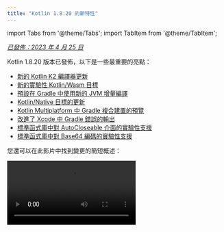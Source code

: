 ```yaml
---
title: "Kotlin 1.8.20 的新特性"
---
```

import Tabs from '@theme/Tabs';
import TabItem from '@theme/TabItem';

_[已發佈：2023 年 4 月 25 日](releases#release-details)_

Kotlin 1.8.20 版本已發佈，以下是一些最重要的亮點：

* [新的 Kotlin K2 編譯器更新](#new-kotlin-k2-compiler-updates)
* [新的實驗性 Kotlin/Wasm 目標](#new-kotlin-wasm-target)
* [預設在 Gradle 中使用新的 JVM 增量編譯](#new-jvm-incremental-compilation-by-default-in-gradle)
* [Kotlin/Native 目標的更新](#update-for-kotlin-native-targets)
* [Kotlin Multiplatform 中 Gradle 複合建置的預覽](#preview-of-gradle-composite-builds-support-in-kotlin-multiplatform)
* [改進了 Xcode 中 Gradle 錯誤的輸出](#improved-output-for-gradle-errors-in-xcode)
* [標準函式庫中對 AutoCloseable 介面的實驗性支援](#support-for-the-autocloseable-interface)
* [標準函式庫中對 Base64 編碼的實驗性支援](#support-for-base64-encoding)

您還可以在此影片中找到變更的簡短概述：

<video src="https://www.youtube.com/v/R1JpkpPzyBU" title="What's new in Kotlin 1.8.20"/>

## IDE 支援

支援 1.8.20 的 Kotlin 插件可用於：

| IDE            | 支援的版本            |
|----------------|-------------------------------|
| IntelliJ IDEA  | 2022.2.x, 2022.3.x,  2023.1.x |
| Android Studio | Flamingo (222)                |
:::note
為了正確下載 Kotlin 成品（Artifacts）和依賴項（Dependencies），[設定 Gradle 設定](#configure-gradle-settings)
以使用 Maven Central 儲存庫。

## 新的 Kotlin K2 編譯器更新

Kotlin 團隊持續穩定 K2 編譯器。如
[Kotlin 1.7.0 公告](whatsnew17#new-kotlin-k2-compiler-for-the-jvm-in-alpha)中所述，它仍處於 **Alpha** 階段。
此版本在 [K2 Beta](https://youtrack.jetbrains.com/issue/KT-52604) 的道路上引入了進一步的改進。

從 1.8.20 版本開始，Kotlin K2 編譯器：

* 具有序列化插件的預覽版本。
* 為 [JS IR 編譯器](js-ir-compiler)提供 Alpha 支援。
* 引入了未來版本的
  [新語言版本 Kotlin 2.0](https://blog.jetbrains.com/kotlin/2023/02/k2-kotlin-2-0/)。

在以下影片中了解有關新編譯器及其優點的更多資訊：

* [What Everyone Must Know About The NEW Kotlin K2 Compiler](https://www.youtube.com/watch?v=iTdJJq_LyoY)
* [The New Kotlin K2 Compiler: Expert Review](https://www.youtube.com/watch?v=db19VFLZqJM)

### 如何啟用 Kotlin K2 編譯器

若要啟用和測試 Kotlin K2 編譯器，請使用具有以下編譯器選項的新語言版本：

```bash
-language-version 2.0
```

您可以在 `build.gradle(.kts)` 檔案中指定它：

```kotlin
kotlin {
   sourceSets.all {
       languageSettings {
           languageVersion = "2.0"
       }
   }
}
```

先前的 `-Xuse-k2` 編譯器選項已棄用。

新的 K2 編譯器的 Alpha 版本僅適用於 JVM 和 JS IR 專案。
它尚不支援 Kotlin/Native 或任何多平台專案。

### 留下您對新 K2 編譯器的意見反應

我們將感謝您的任何意見反應！

* 在 Kotlin Slack 上直接向 K2 開發人員提供您的意見反應 – [取得邀請](https://surveys.jetbrains.com/s3/kotlin-slack-sign-up?_gl=1*ju6cbn*_ga*MTA3MTk5NDkzMC4xNjQ2MDY3MDU4*_ga_9J976DJZ68*MTY1ODMzNzA3OS4xMDAuMS4xNjU4MzQwODEwLjYw)
  並加入 [#k2-early-adopters](https://kotlinlang.slack.com/archives/C03PK0PE257) 頻道。
* 在 [我們的問題追蹤器](https://kotl.in/issue) 上回報您在使用新的 K2 編譯器時遇到的任何問題。
* [啟用 **傳送使用情況統計資料** 選項](https://www.jetbrains.com/help/idea/settings-usage-statistics.html) 以
  允許 JetBrains 收集有關 K2 使用情況的匿名資料。

## 語言

隨著 Kotlin 的持續發展，我們在 1.8.20 中引入了新語言功能的預覽版本：

* [Enum 類別 `values` 函式的現代化和高效能替代方案](#a-modern-and-performant-replacement-of-the-enum-class-values-function)
* [用於與資料類別對稱的資料物件](#preview-of-data-objects-for-symmetry-with-data-classes)
* [取消對內聯類別中具有主體的次要建構函式的限制](#preview-of-lifting-restriction-on-secondary-constructors-with-bodies-in-inline-classes)

### Enum 類別 `values` 函式的現代化和高效能替代方案

此功能是 [實驗性](components-stability#stability-levels-explained) 的。
它可能會隨時刪除或變更。需要選擇加入（請參閱以下詳細資訊）。僅將其用於評估目的。
我們將感謝您在 [YouTrack](https://kotl.in/issue) 上對其提出的意見反應。

Enum 類別具有合成 `values()` 函式，該函式會傳回已定義的 enum 常數陣列。但是，使用陣列可能會導致 Kotlin 和 Java 中 [隱藏的效能問題](https://github.com/Kotlin/KEEP/blob/master/proposals/enum-entries#examples-of-performance-issues)。此外，大多數 API 都使用集合，這需要最終轉換。為了修正這些問題，我們為 Enum 類別引入了 `entries` 屬性，應使用該屬性來取代 `values()` 函式。呼叫時，`entries` 屬性會傳回已預先配置的已定義 enum 常數的不可變清單。

`values()` 函式仍受支援，但我們建議您改用 `entries` 屬性。

```kotlin
enum class Color(val colorName: String, val rgb: String) {
    RED("Red", "#FF0000"),
    ORANGE("Orange", "#FF7F00"),
    YELLOW("Yellow", "#FFFF00")
}

@OptIn(ExperimentalStdlibApi::class)
fun findByRgb(rgb: String): Color? = Color.entries.find { it.rgb == rgb }
```

#### 如何啟用 `entries` 屬性

若要試用此功能，請使用 `@OptIn(ExperimentalStdlibApi)` 選擇加入，並啟用 `-language-version 1.9` 編譯器
選項。在 Gradle 專案中，您可以透過將以下內容新增至您的 `build.gradle(.kts)` 檔案來執行此操作：

<Tabs groupId="build-script">
<TabItem value="kotlin" label="Kotlin" default>

```kotlin
tasks
    .withType<org.jetbrains.kotlin.gradle.tasks.KotlinCompilationTask<*>>()
    .configureEach {
        compilerOptions
            .languageVersion
            .set(
                org.jetbrains.kotlin.gradle.dsl.KotlinVersion.KOTLIN_1_9
            )
    }
```

</TabItem>
<TabItem value="groovy" label="Groovy" default>

```groovy
tasks
    .withType(org.jetbrains.kotlin.gradle.tasks.KotlinCompilationTask.class)
    .configureEach {
        compilerOptions.languageVersion =
            org.jetbrains.kotlin.gradle.dsl.KotlinVersion.KOTLIN_1_9
    }
```

</TabItem>
</Tabs>

從 IntelliJ IDEA 2023.1 開始，如果您已選擇加入此功能，則適當的 IDE
檢查將通知您有關從 `values()` 轉換為 `entries`，並提供快速修正。

如需有關提案的更多資訊，請參閱 [KEEP 註解](https://github.com/Kotlin/KEEP/blob/master/proposals/enum-entries)。

### 用於與資料類別對稱的資料物件預覽

資料物件允許您宣告具有 singleton 語意和簡潔 `toString()` 表示法的物件。在此程式碼片段中，您可以看到將 `data` 關鍵字新增至物件宣告如何提高其 `toString()` 輸出的可讀性：

```kotlin
package org.example
object MyObject
data object MyDataObject

fun main() {
    println(MyObject) // org.example.MyObject@1f32e575
    println(MyDataObject) // MyDataObject
}
```

特別是對於 `sealed` 階層（例如 `sealed class` 或 `sealed interface` 階層），`data objects` 非常適合，因為它們可以與 `data class` 宣告一起方便地使用。在此程式碼片段中，將 `EndOfFile` 宣告為 `data object` 而不是純 `object` 意味著它將獲得一個漂亮的 `toString`，而無需手動覆寫它。這保持了與隨附資料類別定義的對稱性。

```kotlin
sealed interface ReadResult
data class Number(val number: Int) : ReadResult
data class Text(val text: String) : ReadResult
data object EndOfFile : ReadResult

fun main() {
    println(Number(7)) // Number(number=7)
    println(EndOfFile) // EndOfFile
}
```

#### 資料物件的語意

自從它們在 [Kotlin 1.7.20](whatsnew1720#improved-string-representations-for-singletons-and-sealed-class-hierarchies-with-data-objects) 中的第一個預覽版本以來，資料物件的語意已得到完善。編譯器現在會自動為它們產生許多便利函式：

##### toString

資料物件的 `toString()` 函式會傳回物件的簡單名稱：

```kotlin
data object MyDataObject {
    val x: Int = 3
}

fun main() {
    println(MyDataObject) // MyDataObject
}
```

##### equals 和 hashCode

`data object` 的 `equals()` 函式可確保所有具有您的 `data object` 類型的物件都被視為相等。在大多數情況下，您在執行階段只會有一個資料物件的執行個體（畢竟，`data object` 宣告了一個 singleton）。但是，在執行階段產生相同類型的另一個物件的邊緣情況下（例如，透過 `java.lang.reflect` 的平台反射，或使用在幕後使用此 API 的 JVM 序列化函式庫），這可確保將物件視為相等。

請務必僅以結構方式比較 `data objects`（使用 `==` 運算符），而永遠不要按參考（`===` 運算符）。這有助於避免在執行階段存在多個資料物件執行個體時出現的陷阱。以下程式碼片段說明了這個特定的邊緣情況：

```kotlin
import java.lang.reflect.Constructor

data object MySingleton

fun main() {
    val evilTwin = createInstanceViaReflection()

    println(MySingleton) // MySingleton
    println(evilTwin) // MySingleton

    // Even when a library forcefully creates a second instance of MySingleton, its `equals` method returns true:
    println(MySingleton == evilTwin) // true

    // Do not compare data objects via ===.
    println(MySingleton === evilTwin) // false
}

fun createInstanceViaReflection(): MySingleton {
    // Kotlin reflection does not permit the instantiation of data objects.
    // This creates a new MySingleton instance "by force" (i.e., Java platform reflection)
    // Don't do this yourself!
    return (MySingleton.javaClass.declaredConstructors[0].apply { isAccessible = true } as Constructor<MySingleton>).newInstance()
}
```

產生的 `hashCode()` 函式的行為與 `equals()` 函式的行為一致，因此 `data object` 的所有執行階段執行個體都具有相同的雜湊碼。

##### 沒有 copy 和 componentN 函式用於資料物件

雖然 `data object` 和 `data class` 宣告經常一起使用且具有一些相似之處，但有些函式不會為 `data object` 產生：

因為 `data object` 宣告旨在用作 singleton 物件，因此不會產生 `copy()` 函式。singleton 模式將類別的執行個體化限制為單個執行個體，並且允許建立執行個體的副本會違反該限制。

此外，與 `data class` 不同，`data object` 沒有任何資料屬性。由於嘗試解構此類物件沒有任何意義，因此不會產生 `componentN()` 函式。

我們將感謝您在 [YouTrack](https://youtrack.jetbrains.com/issue/KT-4107) 上對此功能提出的意見反應。

#### 如何啟用資料物件預覽

若要試用此功能，請啟用 `-language-version 1.9` 編譯器選項。在 Gradle 專案中，您可以透過
將以下內容新增至您的 `build.gradle(.kts)` 檔案來執行此操作：

<Tabs groupId="build-script">
<TabItem value="kotlin" label="Kotlin" default>

```kotlin
tasks
    .withType<org.jetbrains.kotlin.gradle.tasks.KotlinCompilationTask<*>>()
    .configureEach {
        compilerOptions
            .languageVersion
            .set(
                org.jetbrains.kotlin.gradle.dsl.KotlinVersion.KOTLIN_1_9
            )
    }
```

</TabItem>
<TabItem value="groovy" label="Groovy" default>

```groovy
tasks
    .withType(org.jetbrains.kotlin.gradle.tasks.KotlinCompilationTask.class)
    .configureEach {
        compilerOptions.languageVersion =
            org.jetbrains.kotlin.gradle.dsl.KotlinVersion.KOTLIN_1_9
    }
```

</TabItem>
</Tabs>

### 預覽取消對內聯類別中具有主體的次要建構函式的限制

此功能是 [實驗性](components-stability#stability-levels-explained) 的。它可能會隨時刪除或變更。
需要選擇加入（請參閱以下詳細資訊）。僅將其用於評估目的。我們將感謝您在 [YouTrack](https://kotl.in/issue) 上對其提出的意見反應。

Kotlin 1.8.20 取消了對在 [內聯類別](inline-classes) 中使用具有主體的次要建構函式的限制。

內聯類別過去只允許一個沒有 `init` 區塊或次要建構函式的公用主要建構函式，以具有明確的初始化語意。因此，不可能封裝基礎值或建立表示某些受限值的內聯類別。

當 Kotlin 1.4.30 取消對 `init` 區塊的限制時，這些問題得到了修正。現在，我們更進一步，並允許在預覽模式下使用具有主體的次要建構函式：

```kotlin
@JvmInline
value class Person(private val fullName: String) {
    // Allowed since Kotlin 1.4.30:
    init { 
        check(fullName.isNotBlank()) {
            "Full name shouldn't be empty"
        }
    }

    // Preview available since Kotlin 1.8.20:
    constructor(name: String, lastName: String) : this("$name $lastName") {
        check(lastName.isNotBlank()) {
            "Last name shouldn't be empty"
        }
    }
}
```

#### 如何啟用具有主體的次要建構函式

若要試用此功能，請啟用 `-language-version 1.9` 編譯器選項。在 Gradle 專案中，您可以透過
將以下內容新增至您的 `build.gradle(.kts)`：

<Tabs groupId="build-script">
<TabItem value="kotlin" label="Kotlin" default>

```kotlin
tasks
    .withType<org.jetbrains.kotlin.gradle.tasks.KotlinCompilationTask<*>>()
    .configureEach {
        compilerOptions
            .languageVersion
            .set(
                org.jetbrains.kotlin.gradle.dsl.KotlinVersion.KOTLIN_1_9
            )
    }
```

</TabItem>
<TabItem value="groovy" label="Groovy" default>

```groovy
tasks
    .withType(org.jetbrains.kotlin.gradle.tasks.KotlinCompilationTask.class)
    .configureEach {
        compilerOptions.languageVersion =
            org.jetbrains.kotlin.gradle.dsl.KotlinVersion.KOTLIN_1_9
    }
```

</TabItem>
</Tabs>

我們鼓勵您試用此功能並在 [YouTrack](https://kotl.in/issue) 中提交所有回報，以協助我們使其
成為 Kotlin 1.9.0 中的預設值。

在 [此 KEEP](https://github.com/Kotlin/KEEP/blob/master/proposals/inline-classes) 中了解有關 Kotlin 內聯類別開發的更多資訊。

## 新的 Kotlin/Wasm 目標

Kotlin/Wasm（Kotlin WebAssembly）在此版本中變為 [實驗性](components-stability#stability-levels-explained)。Kotlin 團隊發現 [WebAssembly](https://webassembly.org/) 是一項有前途的技術，並希望找到更好的方法讓您使用它並獲得 Kotlin 的所有優點。

WebAssembly 二進位格式獨立於平台，因為它使用自己的虛擬機器執行。幾乎所有現代瀏覽器都已支援 WebAssembly 1.0。若要設定執行 WebAssembly 的環境，您只需要啟用 Kotlin/Wasm 目標的實驗性垃圾收集模式。您可以在此處找到詳細說明：[如何啟用 Kotlin/Wasm](#how-to-enable-kotlin-wasm)。

我們想強調新的 Kotlin/Wasm 目標的以下優點：

* 與 `wasm32` Kotlin/Native 目標相比，編譯速度更快，因為 Kotlin/Wasm 不必使用 LLVM。
* 與 `wasm32` 目標相比，更容易與 JS 互通並與瀏覽器整合，這要歸功於 [Wasm 垃圾收集](https://github.com/WebAssembly/gc)。
* 與 Kotlin/JS 和 JavaScript 相比，應用程式啟動速度可能更快，因為 Wasm 具有緊湊且易於剖析的位元組碼。
* 與 Kotlin/JS 和 JavaScript 相比，應用程式執行階段效能有所提高，因為 Wasm 是一種靜態類型語言。

從 1.8.20 版本開始，您可以在您的實驗性專案中使用 Kotlin/Wasm。
我們預設為 Kotlin/Wasm 提供 Kotlin 標準函式庫 (`stdlib`) 和測試函式庫 (`kotlin.test`)。
IDE 支援將在未來的版本中新增。

[在此 YouTube 影片中了解有關 Kotlin/Wasm 的更多資訊](https://www.youtube.com/watch?v=-pqz9sKXatw)。

### 如何啟用 Kotlin/Wasm

若要啟用和測試 Kotlin/Wasm，請更新您的 `build.gradle.kts` 檔案：

```kotlin
plugins {
    kotlin("multiplatform") version "1.8.20"
}

kotlin {
    wasm {
        binaries.executable()
        browser {
        }
    }
    sourceSets {
        val commonMain by getting
        val commonTest by getting {
            dependencies {
                implementation(kotlin("test"))
            }
        }
        val wasmMain by getting
        val wasmTest by getting
    }
}
```

查看 [具有 Kotlin/Wasm 範例的 GitHub 儲存庫](https://github.com/Kotlin/kotlin-wasm-examples)。

若要執行 Kotlin/Wasm 專案，您需要更新目標環境的設定：

<Tabs>
<TabItem value="Chrome" label="Chrome">

* 對於 109 版：

  使用 `--js-flags=--experimental-wasm-gc` 命令列引數執行應用程式。

* 對於 110 版或更新版本：

    1. 在您的瀏覽器中前往 `chrome://flags/#enable-webassembly-garbage-collection`。
    2. 啟用 **WebAssembly 垃圾收集**。
    3. 重新啟動您的瀏覽器。

</TabItem>
<TabItem value="Firefox" label="Firefox">

對於 109 版或更新版本：

1. 在您的瀏覽器中前往 `about:config`。
2. 啟用 `javascript.options.wasm_function_references` 和 `javascript.options.wasm_gc` 選項。
3. 重新啟動您的瀏覽器。

</TabItem>
<TabItem value="Edge" label="Edge">

對於 109 版或更新版本：

使用 `--js-flags=--experimental-wasm-gc` 命令列引數執行應用程式。

</TabItem>
</Tabs>

### 留下您對 Kotlin/Wasm 的意見反應

我們將感謝您的任何意見反應！

* 在 Kotlin Slack 中直接向開發人員提供您的意見反應 – [取得邀請](https://surveys.jetbrains.com/s3/kotlin-slack-sign-up?_gl=1*ju6cbn*_ga*MTA3MTk5NDkzMC4xNjQ2MDY3MDU4*_ga_9J976DJZ68*MTY1ODMzNzA3OS4xMDAuMS4xNjU4MzQwODEwLjYw)
  並加入 [#webassembly](https://kotlinlang.slack.com/archives/CDFP59223) 頻道。
* 在 [此 YouTrack 問題](https://youtrack.jetbrains.com/issue/KT-56492) 上回報您在使用 Kotlin/Wasm 時遇到的任何問題。

## Kotlin/JVM

Kotlin 1.8.20 引入了 [Java 合成屬性參考的預覽](#preview-of-java-synthetic-property-references)
和 [預設支援 kapt stub 產生任務中的 JVM IR 後端](#support-for-the-jvm-ir-backend-in-kapt-stub-generating-task-by-default)。

### Java 合成屬性參考的預覽

此功能是 [實驗性](components-stability#stability-levels-explained) 的。
它可能會隨時刪除或變更。僅將其用於評估目的。
我們將感謝您在 [YouTrack](https://kotl.in/issue) 上對其提出的意見反應。

Kotlin 1.8.20 引入了建立 Java 合成屬性參考的能力，例如，對於以下 Java 程式碼：

```java
public class Person {
    private String name;
    private int age;

    public Person(String name, int age) {
        this.name = name;
        this.age = age;
    }

    public String getName() {
        return name;
    }

    public int getAge() {
        return age;
    }
}
```

Kotlin 一直允許您編寫 `person.age`，其中 `age` 是一個合成屬性。
現在，您也可以建立對 `Person::age` 和 `person::age` 的參考。所有相同的東西也適用於 `name`。

```kotlin
val persons = listOf(Person("Jack", 11), Person("Sofie", 12), Person("Peter", 11))
    persons
        // Call a reference to Java synthetic property:
        .sortedBy(Person::age)
        // Call Java getter via the Kotlin property syntax:
        .forEach { person `->` println(person.name) }
```

#### 如何啟用 Java 合成屬性參考

若要試用此功能，請啟用 `-language-version 1.9` 編譯器選項。
在 Gradle 專案中，您可以透過將以下內容新增至您的 `build.gradle(.kts)` 來執行此操作：

<Tabs groupId="build-script">
<TabItem value="kotlin" label="Kotlin" default>

```kotlin
tasks
    .withType<org.jetbrains.kotlin.gradle.tasks.KotlinCompilationTask<*>>()
    .configureEach {
        compilerOptions
            .languageVersion
            .set(
                org.jetbrains.kotlin.gradle.dsl.KotlinVersion.KOTLIN_1_9
            )
    }
```

</TabItem>
<TabItem value="groovy" label="Groovy" default>

```groovy
tasks
    .withType(org.jetbrains.kotlin.gradle.tasks.KotlinCompilationTask.class)
    .configureEach {
        compilerOptions.languageVersion =
            org.jetbrains.kotlin.gradle.dsl.KotlinVersion.KOTLIN_1_9
    }
```

</TabItem>
</Tabs>

### 預設支援 kapt stub 產生任務中的 JVM IR 後端

在 Kotlin 1.7.20 中，我們引入了 [對 kapt stub 產生任務中的 JVM IR 後端的支援](whatsnew1720#support-for-the-jvm-ir-backend-in-kapt-stub-generating-task)。從此版本開始，此支援預設情況下有效。您不再需要在 `gradle.properties` 中指定 `kapt.use.jvm.ir=true` 來啟用它。
我們將感謝您在 [YouTrack](https://youtrack.jetbrains.com/issue/KT-49682) 上對此功能提出的意見反應。

## Kotlin/Native

Kotlin 1.8.20 包含對受支援的 Kotlin/Native 目標、與 Objective-C 的互通性以及 CocoaPods Gradle 插件的改進的變更，以及其他更新：

* [Kotlin/Native 目標的更新](#update-for-kotlin-native-targets)
* [已棄用舊版記憶體管理員](#deprecation-of-the-legacy-memory-manager)
* [支援具有 @import 指令的 Objective-C 標頭](#support-for-objective-c-headers-with-import-directives)
* [支援 Cocoapods Gradle 插件中的僅連結模式](#support-for-the-link-only-mode-in-cocoapods-gradle-plugin)
* [將 UIKit 中的 Objective-C 擴展匯入為類別成員](#import-objective-c-extensions-as-class-members-in-uikit)
* [重新實作編譯器中的編譯器快取管理](#reimplementation-of-compiler-cache-management-in-the-compiler)
* [已棄用 Cocoapods Gradle 插件中的 `useLibraries()`](#deprecation-of-uselibraries-in-cocoapods-gradle-plugin)
  
### Kotlin/Native 目標的更新
  
Kotlin 團隊決定重新檢視 Kotlin/Native 支援的目標清單、將其分為多個層級，
並從 Kotlin 1.8.20 開始棄用其中一些目標。請參閱 [Kotlin/Native 目標支援](native-target-support)
區段，以取得受支援和已棄用目標的完整清單。

以下目標已在 Kotlin 1.8.20 中棄用，並將在 1.9.20 中移除：

* `iosArm32`
* `watchosX86`
* `wasm32`
* `mingwX86`
* `linuxArm32Hfp`
* `linuxMips32`
* `linuxMipsel32`

對於其餘目標，現在有三個支援層級，具體取決於目標在 Kotlin/Native 編譯器中受到支援和
測試的程度。目標可以移至不同的層級。例如，我們將盡最大努力在未來為 `iosArm64` 提供完整的支援，因為它對於 [Kotlin Multiplatform](multiplatform-intro) 而言很重要。

如果您是函式庫作者，這些目標層級可以協助您決定要在 CI 工具上測試哪些目標以及要略過哪些目標。Kotlin 團隊將在開發官方 Kotlin 函式庫（例如 [kotlinx.coroutines](coroutines-guide)）時使用相同的方法。

查看我們的 [部落格文章](https://blog.jetbrains.com/kotlin/2023/02/update-regarding-kotlin-native-targets/) 以了解
有關這些變更原因的更多資訊。

### 已棄用舊版記憶體管理員

從 1.8.20 開始，舊版記憶體管理員已棄用，並將在 1.9.20 中移除。[新的記憶體管理員](native-memory-manager) 已在 1.7.20 中預設啟用，並且一直在接收進一步的穩定性更新和效能改進。

如果您仍在使用舊版記憶體管理員，請從您的 `gradle.properties` 中移除 `kotlin.native.binary.memoryModel=strict` 選項，並遵循我們的 [遷移指南](native-migration-guide) 進行必要的變更。

新的記憶體管理員不支援 `wasm32` 目標。此目標也 [從此版本開始棄用](#update-for-kotlin-native-targets)，並將在 1.9.20 中移除。

### 支援具有 @import 指令的 Objective-C 標頭

此功能是 [實驗性](components-stability#stability-levels-explained) 的。
它可能會隨時刪除或變更。需要選擇加入（請參閱以下詳細資訊）。僅將其用於評估目的。
我們將感謝您在 [YouTrack](https://kotl.in/issue) 上對其提出的意見反應。

Kotlin/Native 現在可以匯入具有 `@import` 指令的 Objective-C 標頭。此功能對於使用具有自動產生的 Objective-C 標頭或以 Swift 編寫的 CocoaPods 依賴項類別的 Swift
函式庫非常有用。

先前，cinterop 工具無法分析透過 `@import` 指令依賴於 Objective-C 模組的標頭。原因是它缺乏對 `-fmodules` 選項的支援。

從 Kotlin 1.8.20 開始，您可以使用具有 `@import` 的 Objective-C 標頭。若要執行此操作，請在定義檔案中以 `compilerOpts` 形式將 `-fmodules` 選項傳遞給編譯器。如果您使用 [CocoaPods 整合](native-cocoapods)，請在 `pod()` 函式的設定區塊中指定 cinterop 選項，如下所示：

```kotlin
kotlin {
    ios()

    cocoapods {
        summary = "CocoaPods test library"
        homepage = "https://github.com/JetBrains/kotlin"

        ios.deploymentTarget = "13.5"

        pod("PodName") {
            extraOpts = listOf("-compiler-option", "-fmodules")
        }
    }
}
```

這是一個 [高度期待的功能](https://youtrack.jetbrains.com/issue/KT-39120)，我們歡迎您在 [YouTrack](https://kotl.in/issue) 中對其提出的意見反應，以協助我們使其成為未來版本中的預設值。

### 支援 Cocoapods Gradle 插件中的僅連結模式

使用 Kotlin 1.8.20，您可以僅將 Pod 依賴項與動態框架連結，而無需產生 cinterop 繫結。當已產生 cinterop 繫結時，這可能會派上用場。

考慮一個具有 2 個模組的專案，一個函式庫和一個應用程式。該函式庫依賴於一個 Pod，但不產生框架，只產生一個 `.klib`。該應用程式依賴於該函式庫並產生一個動態框架。在這種情況下，您需要使用該函式庫依賴的 Pod 連結此框架，但您不需要 cinterop 繫結，因為它們已為該函式庫產生。

若要啟用該功能，請在使用 Pod 時使用 `linkOnly` 選項或建構器屬性新增依賴項：

```kotlin
cocoapods {
    summary = "CocoaPods test library"
    homepage = "https://github.com/JetBrains/kotlin"

    pod("Alamofire", linkOnly = true) {
        version = "5.7.0"
    }
}
```

如果您將此選項與靜態框架一起使用，它將完全移除 Pod 依賴項，因為 Pod 不用於靜態框架連結。

:::

### 將 UIKit 中的 Objective-C 擴展匯入為類別成員

自 Xcode 14.1 以來，Objective-C 類別中的某些方法已移至類別成員。這導致產生不同的 Kotlin API，並且這些方法匯入為 Kotlin 擴展而不是方法。

當使用 UIKit 覆寫方法時，您可能遇到了由此產生的問題。例如，當在 Kotlin 中將 UIVIew 子類化時，無法覆寫 `drawRect()` 或 `layoutSubviews()` 方法。

自 1.8.20 以來，在與 NSView 和 UIView 類別相同的標頭中宣告的類別成員會匯入為這些類別的成員。這意味著可以輕鬆覆寫從 NSView 和 UIView 子類化的方法，就像任何其他方法一樣。

如果一切順利，我們計劃預設為所有 Objective-C 類別啟用此行為。

### 重新實作編譯器中的編譯器快取管理

為了加速編譯器快取的發展，我們已將編譯器快取管理從 Kotlin Gradle 插件移至 Kotlin/Native 編譯器。這解鎖了對幾個重要改進的工作，包括與編譯時間和編譯器快取彈性相關的改進。

如果您遇到問題並需要返回舊的行為，請使用 `kotlin.native.cacheOrchestration=gradle` Gradle 屬性。

我們將感謝您在 [YouTrack 中](https://kotl.in/issue) 提出對此的意見反應。

### 已棄用 Cocoapods Gradle 插件中的 useLibraries()

Kotlin 1.8.20 開始棄用用於靜態函式庫的 [CocoaPods 整合](native-cocoapods) 中的 `useLibraries()` 函式。

我們引入了 `useLibraries()` 函式，以允許依賴於包含靜態函式庫的 Pod。隨著時間的推移，這種情況已變得非常罕見。大多數 Pod 都是透過來源分發的，而 Objective-C 框架或 XCFramework 是二進位分發的常見選擇。

由於此函式不受歡迎，並且它會產生使 Kotlin CocoaPods Gradle 插件的開發複雜化的問題，因此我們決定棄用它。

如需有關框架和 XCFramework 的更多資訊，請參閱 [建置最終的原生二進位檔案](multiplatform-build-native-binaries)。

## Kotlin Multiplatform

Kotlin 1.8.20 致力於透過以下 Kotlin Multiplatform 更新來改善開發人員體驗：

* [設定來源集階層的新方法](#new-approach-to-source-set